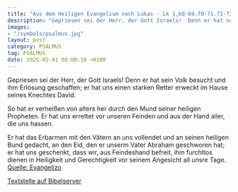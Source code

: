 ```yaml
---
title: "Aus dem Heiligen Evangelium nach Lukas - Lk 1,68-69.70-71.72-73.74-75"
description: "Gepriesen sei der Herr, der Gott Israels!  Denn er hat sein Volk besucht und ihm Erlösung geschaffen; er hat uns einen starken Retter erweckt  im Hause seines Knechtes David.  So hat er verheißen von alters her  durch den Mund seiner heiligen Propheten. Er hat uns errettet vor...."
images:
- "/symbols/psalmus.jpg"
layout: post
category: PSALMUS
tag: PSALMUS
date: 2025-02-01 08:00:18 +0100
---
```

Gepriesen sei der Herr, der Gott Israels! 
Denn er hat sein Volk besucht und ihm Erlösung geschaffen;
er hat uns einen starken Retter erweckt 
im Hause seines Knechtes David.

So hat er verheißen von alters her 
durch den Mund seiner heiligen Propheten.
Er hat uns errettet vor unseren Feinden 
und aus der Hand aller, die uns hassen.<!--more-->

Er hat das Erbarmen mit den Vätern an uns vollendet 
und an seinen heiligen Bund gedacht,
an den Eid, den er unserm Vater Abraham geschworen hat;
er hat uns geschenkt, dass wir, aus Feindeshand befreit, 
ihm furchtlos dienen in Heiligkeit und Gerechtigkeit
vor seinem Angesicht all unsre Tage.<br>
[Quelle: Evangelizo](https://evangeliumtagfuertag.org/DE/gospel)

[Textstelle auf Bibelserver](https://www.bibleserver.com/EU/ps1,68-69.70-71.72-73.74-75)
